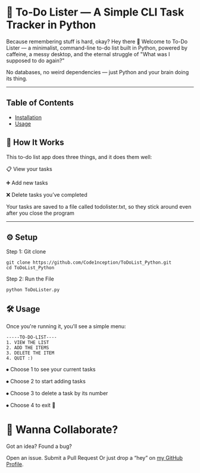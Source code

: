 # 📝 To-Do Lister — A Simple CLI Task Tracker in Python

Because remembering stuff is hard, okay?
Hey there 👋
Welcome to To-Do Lister — a minimalist, command-line to-do list built in Python, powered by caffeine, a messy desktop, and the eternal struggle of "What was I supposed to do again?"

No databases, no weird dependencies — just Python and your brain doing its thing.


------------------------------------------------------------------------------------

## Table of Contents
- [Installation](#setup)
- [Usage](#usage)

## 🚀 How It Works

This to-do list app does three things, and it does them well:

📋 View your tasks

➕ Add new tasks

❌ Delete tasks you’ve completed 

Your tasks are saved to a file called todolister.txt, so they stick around even after you close the program


----------------------------------------------------------------------------------------------

## ⚙️ Setup
Step 1: Git clone 
```
git clone https://github.com/Code1nception/ToDoList_Python.git
cd ToDoList_Python
```
Step 2: Run the File 
```
python ToDoLister.py
```
## 🛠️ Usage

Once you're running it, you'll see a simple menu:
```
-----TO-DO-LIST----
1. VIEW THE LIST
2. ADD THE ITEMS
3. DELETE THE ITEM
4. QUIT :)
```

⦁ Choose 1 to see your current tasks

⦁ Choose 2 to start adding tasks

⦁ Choose 3 to delete a task by its number

⦁ Choose 4 to exit 👋

# 🤝 Wanna Collaborate?
Got an idea?
Found a bug?

Open an issue. Submit a Pull Request Or just drop a “hey” on [my GitHub Profile](https://github.com/Code1nception).



